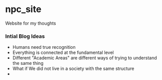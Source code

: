 # npc_site
Website for my thoughts


### Intial Blog Ideas
 - Humans need true recognition
 - Everything is connected at the fundamental level
 - Different "Academic Areas" are different ways of trying to understand the same thing
 - What if We did not live in a society with the same structure 
 - 
